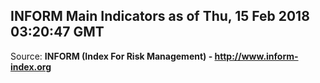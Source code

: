 ## INFORM Main Indicators as of Thu, 15 Feb 2018 03:20:47 GMT

Source: **INFORM (Index For Risk Management) - http://www.inform-index.org**
